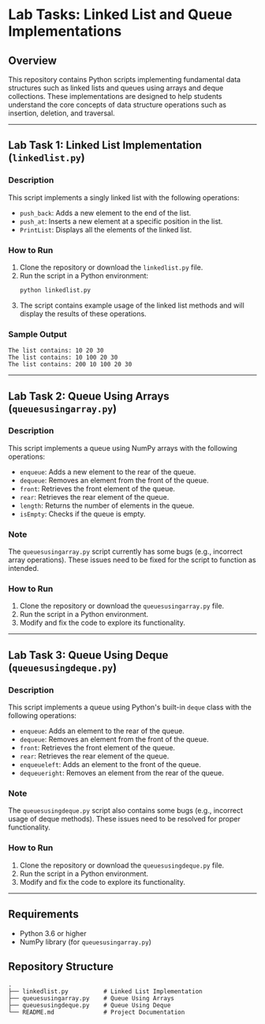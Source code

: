# Lab Tasks: Linked List and Queue Implementations

## Overview
This repository contains Python scripts implementing fundamental data structures such as linked lists and queues using arrays and deque collections. These implementations are designed to help students understand the core concepts of data structure operations such as insertion, deletion, and traversal.

---

## Lab Task 1: Linked List Implementation (`linkedlist.py`)
### Description
This script implements a singly linked list with the following operations:
- `push_back`: Adds a new element to the end of the list.
- `push_at`: Inserts a new element at a specific position in the list.
- `PrintList`: Displays all the elements of the linked list.

### How to Run
1. Clone the repository or download the `linkedlist.py` file.
2. Run the script in a Python environment:
   ```bash
   python linkedlist.py
   ```
3. The script contains example usage of the linked list methods and will display the results of these operations.

### Sample Output
```
The list contains: 10 20 30
The list contains: 10 100 20 30
The list contains: 200 10 100 20 30
```

---

## Lab Task 2: Queue Using Arrays (`queuesusingarray.py`)
### Description
This script implements a queue using NumPy arrays with the following operations:
- `enqueue`: Adds a new element to the rear of the queue.
- `dequeue`: Removes an element from the front of the queue.
- `front`: Retrieves the front element of the queue.
- `rear`: Retrieves the rear element of the queue.
- `length`: Returns the number of elements in the queue.
- `isEmpty`: Checks if the queue is empty.

### Note
The `queuesusingarray.py` script currently has some bugs (e.g., incorrect array operations). These issues need to be fixed for the script to function as intended.

### How to Run
1. Clone the repository or download the `queuesusingarray.py` file.
2. Run the script in a Python environment.
3. Modify and fix the code to explore its functionality.

---

## Lab Task 3: Queue Using Deque (`queuesusingdeque.py`)
### Description
This script implements a queue using Python's built-in `deque` class with the following operations:
- `enqueue`: Adds an element to the rear of the queue.
- `dequeue`: Removes an element from the front of the queue.
- `front`: Retrieves the front element of the queue.
- `rear`: Retrieves the rear element of the queue.
- `enqueueleft`: Adds an element to the front of the queue.
- `dequeueright`: Removes an element from the rear of the queue.

### Note
The `queuesusingdeque.py` script also contains some bugs (e.g., incorrect usage of deque methods). These issues need to be resolved for proper functionality.

### How to Run
1. Clone the repository or download the `queuesusingdeque.py` file.
2. Run the script in a Python environment.
3. Modify and fix the code to explore its functionality.

---

## Requirements
- Python 3.6 or higher
- NumPy library (for `queuesusingarray.py`)

## Repository Structure
```
.
├── linkedlist.py          # Linked List Implementation
├── queuesusingarray.py    # Queue Using Arrays
├── queuesusingdeque.py    # Queue Using Deque
└── README.md              # Project Documentation
```
